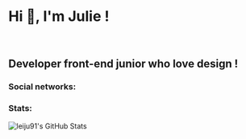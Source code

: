 # Hi 👋, I'm Julie !</h1>
<br>

## Developer front-end junior who love design !

### Social networks:


### Stats:

<img align="center" alt="leiju91's GitHub Stats" src="https://github-readme-stats.codestackr.vercel.app/api?username=leiju91&show_icons=true&hide_border=true" />
